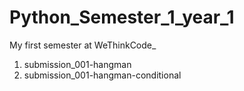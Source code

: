 # Python_Semester_1_year_1
My first semester at WeThinkCode_

1. submission_001-hangman
2. submission_001-hangman-conditional
